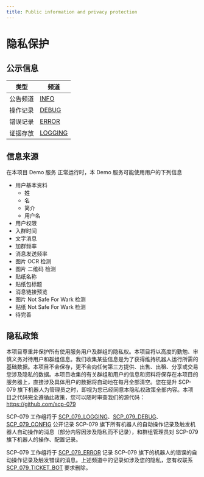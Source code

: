 ```yaml
---
title: Public information and privacy protection
---
```


<link rel="stylesheet" href="/css/chinese.css">

# 隐私保护

## 公示信息

| 类型     | 频道                                   |
| -------- | ------------------------------------- |
| 公告频道 | [INFO](https://t.me/SCP_079_INFO)       |
| 操作记录 | [DEBUG](https://t.me/SCP_079_DEBUG)     |
| 错误记录 | [ERROR](https://t.me/SCP_079_ERROR)     |
| 证据存放 | [LOGGING](https://t.me/SCP_079_LOGGING) |

## 信息来源

在本项目 Demo 服务 正常运行时，本 Demo 服务可能使用用户的下列信息

- 用户基本资料
  - 姓
  - 名
  - 简介
  - 用户名
- 用户权限
- 入群时间
- 文字消息
- 加群频率
- 消息发送频率
- 图片 OCR 检测
- 图片 二维码 检测
- 贴纸名称
- 贴纸包标题
- 消息链接预览
- 图片 Not Safe For Wark 检测
- 贴纸 Not Safe For Wark 检测
- 待完善

## 隐私政策

本项目尊重并保护所有使用服务用户及群组的隐私权。本项目将以高度的勤勉、审慎义务对待用户和群组信息。我们收集某些信息是为了获得维持机器人运行所需的基础数据。本项目不会保存，更不会向任何第三方提供、出售、出租、分享或交易您涉及隐私的数据。本项目收集的有关群组和用户的信息和资料将保存在本项目的服务器上，直接涉及具体用户的数据将自动地在每月全部清空。您在提升 SCP-079 旗下机器人为管理员之时，即视为您已经同意本隐私权政策全部内容。本项目之代码完全遵循此政策，您可以随时审查我们的源代码：<https://github.com/scp-079>

SCP-079 工作组将于 [SCP_079_LOGGING](https://t.me/SCP_079_LOGGING)、[SCP_079_DEBUG](https://t.me/SCP_079_DEBUG)、[SCP_079_CONFIG](https://t.me/SCP_079_CONFIG) 公开记录 SCP-079 旗下所有机器人的自动操作记录及触发机器人自动操作的消息（部分内容因涉及隐私而不记录），和群组管理员对 SCP-079 旗下机器人的操作、配置记录。

SCP-079 工作组将于 [SCP_079_ERROR](https://t.me/SCP_079_ERROR) 记录 SCP-079 旗下的机器人的错误的自动操作记录及触发错误的消息。上述频道中的记录如涉及您的隐私，您有权联系 [SCP_079_TICKET_BOT](https://t.me/SCP_079_TICKET_BOT) 要求删除。
